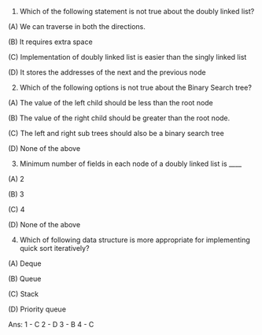 1. Which of the following statement is not true about the doubly linked list?


(A) We can traverse in both the directions.

(B) It requires extra space

(C) Implementation of doubly linked list is easier than the singly linked list

(D) It stores the addresses of the next and the previous node






2. Which of the following options is not true about the Binary Search tree?


(A) The value of the left child should be less than the root node

(B) The value of the right child should be greater than the root node.

(C) The left and right sub trees should also be a binary search tree

(D) None of the above






3. Minimum number of fields in each node of a doubly linked list is ____

 (A) 2

 (B) 3

 (C) 4

 (D) None of the above







4. Which of following data structure is more appropriate for implementing quick sort iteratively?

 (A) Deque

 (B) Queue

 (C) Stack

 (D) Priority queue







Ans: 1 - C
     2 - D 
     3 - B
     4 - C

